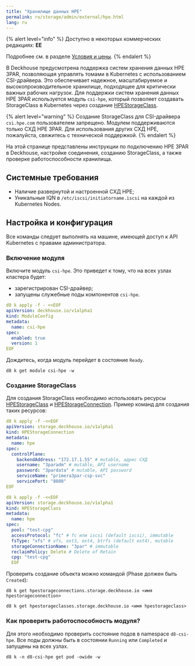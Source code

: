 ```yaml
---
title: "Хранилище данных HPE"
permalink: ru/storage/admin/external/hpe.html
lang: ru
---
```


{% alert level="info" %}
Доступно в некоторых коммерческих редакциях:  **EE**

Подробнее см. в разделе [Условия и цены](../../../../../pricing/).
{% endalert %}

В Deckhouse предусмотрена поддержка систем хранения данных HPE 3PAR, позволяющая управлять томами в Kubernetes с использованием CSI-драйвера. Это обеспечивает надежное, масштабируемое и высокопроизводительное хранилище, подходящее для критически важных рабочих нагрузок. Для поддержки систем хранения данных HPE 3PAR используется модуль `csi-hpe`, который позволяет создавать StorageClass в Kubernetes через создание [HPEStorageClass](../../../reference/cr/hpestorageclass/).

{% alert level="warning" %}
Создание StorageClass для CSI-драйвера `csi.hpe.com` пользователем запрещено.
Модулем поддерживаются только СХД HPE 3PAR. Для использования других СХД HPE, пожалуйста, свяжитесь с технической поддержкой.
{% endalert %}

На этой странице представлены инструкции по подключению HPE 3PAR в Deckhouse, настройке соединения, созданию StorageClass, а также проверке работоспособности хранилища.

## Системные требования

- Наличие развернутой и настроенной СХД HPE;
- Уникальные IQN в `/etc/iscsi/initiatorname.iscsi` на каждой из Kubernetes Nodes.

## Настройка и конфигурация

Все команды следует выполнять на машине, имеющей доступ к API Kubernetes с правами администратора.

### Включение модуля

Включите модуль `csi-hpe`. Это приведет к тому, что на всех узлах кластера будет:
- зарегистрирован CSI-драйвер;
- запущены служебные поды компонентов `csi-hpe`.

```yaml
d8 k apply -f - <<EOF
apiVersion: deckhouse.io/v1alpha1
kind: ModuleConfig
metadata:
  name: csi-hpe
spec:
  enabled: true
  version: 1
EOF
```

Дождитесь, когда модуль перейдет в состояние `Ready`.

```shell
d8 k get module csi-hpe -w
```

### Создание StorageClass

Для создания StorageClass необходимо использовать ресурсы [HPEStorageClass](../../../reference/cr/hpestorageclass/) и [HPEStorageConnection](../../../reference/cr/hpestorageconnection/). Пример команд для создания таких ресурсов:

```yaml
d8 k apply -f -<<EOF
apiVersion: storage.deckhouse.io/v1alpha1
kind: HPEStorageConnection
metadata:
  name: hpe
spec:
  controlPlane:
    backendAddress: "172.17.1.55" # mutable, адрес СХД
    username: "3paradm" # mutable, API username
    password: "3pardata" # mutable, API password
    serviceName: "primera3par-csp-svc"
    servicePort: "8080"
EOF
```

```yaml
d8 k apply -f -<<EOF
apiVersion: storage.deckhouse.io/v1alpha1
kind: HPEStorageClass
metadata:
  name: hpe
spec:
  pool: "test-cpg"
  accessProtocol: "fc" # fc или iscsi (default iscsi), immutable
  fsType: "xfs" # xfs, ext3, ext4, btrfs (default ext4), mutable
  storageConnectionName: "3par" # immutable
  reclaimPolicy: Delete # Delete of Retain
  cpg: "test-cpg"
  EOF
```

Проверить создание объекта можно командой (Phase должен быть `Created`):

```shell
d8 k get hpestorageconnections.storage.deckhouse.io <имя hpestorageconnection>
```

```shell
d8 k get hpestorageclasses.storage.deckhouse.io <имя hpestorageclass>
```

### Как проверить работоспособность модуля?

Для этого необходимо проверить состояние подов в namespace `d8-csi-hpe`. Все поды должны быть в состоянии `Running` или `Completed` и запущены на всех узлах.

```shell
d8 k -n d8-csi-hpe get pod -owide -w
```
